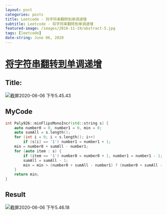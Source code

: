 ```yaml
---
layout: post
categories: posts
title: Leetcode - 将字符串翻转到单调递增
subtitle: Leetcode - 将字符串翻转到单调递增
featured-image: /images/2016-11-19/abstract-5.jpg
tags: [leetcode]
date-string: June 06, 2020
---
```

# [将字符串翻转到单调递增](https://leetcode-cn.com/problems/flip-string-to-monotone-increasing/)

## Title:

![截屏2020-06-06 下午5.45.43](https://tva1.sinaimg.cn/large/007S8ZIlly1gfipnzln9gj310m0k6tc0.jpg)

## MyCode

```c++
int Paly926::minFlipsMonoIncr(std::string s) {
    auto number0 = 0, number1 = 0, min = 0;
    auto sumAll = s.length();
    for (int i = 0; i < s.length(); i++)
        if (s[i] == '1') number1 = number1 + 1;
    min = number0 + sumAll - number1;
    for (auto item : s) {
        if (item == '1') number0 = number0 + 1, number1 = number1 - 1;
        sumAll = sumAll - 1;
        min = min > (number0 + sumAll - number1) ? (number0 + sumAll - number1) : min;
    }
    return min;
}
```



## Result

![截屏2020-06-06 下午5.46.18](https://tva1.sinaimg.cn/large/007S8ZIlly1gfipor87p2j30z00cigmi.jpg)